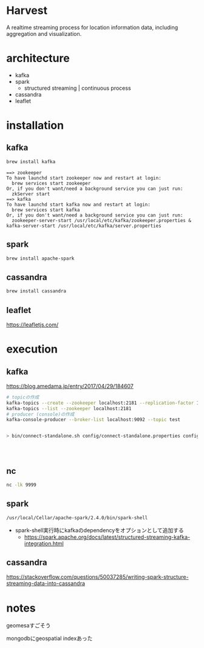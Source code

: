 # Harvest

A realtime streaming process for location information data, including aggregation and visualization.


# architecture

* kafka
* spark
    * structured streaming | continuous process
* cassandra
* leaflet

# installation

## kafka

```bash
brew install kafka
```

```
==> zookeeper
To have launchd start zookeeper now and restart at login:
  brew services start zookeeper
Or, if you don't want/need a background service you can just run:
  zkServer start
==> kafka
To have launchd start kafka now and restart at login:
  brew services start kafka
Or, if you don't want/need a background service you can just run:
  zookeeper-server-start /usr/local/etc/kafka/zookeeper.properties & kafka-server-start /usr/local/etc/kafka/server.properties
```

## spark

```bash
brew install apache-spark
```

## cassandra

```bash
brew install cassandra
```

## leaflet

https://leafletjs.com/

# execution

## kafka

https://blog.amedama.jp/entry/2017/04/29/184607

```bash
# topicの作成
kafka-topics --create --zookeeper localhost:2181 --replication-factor 1 --partitions 1 --topic test
kafka-topics --list --zookeeper localhost:2181
# producer (console)の作成
kafka-console-producer --broker-list localhost:9092 --topic test


> bin/connect-standalone.sh config/connect-standalone.properties config/connect-file-source.properties config/connect-file-sink.properties

```

```bash

```

```bash

```

```bash

```


## nc

```bash
nc -lk 9999

```

## spark

```bash
/usr/local/Cellar/apache-spark/2.4.0/bin/spark-shell 


```

* spark-shell実行時にkafkaのdependencyをオプションとして追加する
    * https://spark.apache.org/docs/latest/structured-streaming-kafka-integration.html

## cassandra


https://stackoverflow.com/questions/50037285/writing-spark-structure-streaming-data-into-cassandra

# notes

geomesaすごそう

mongodbにgeospatial indexあった

